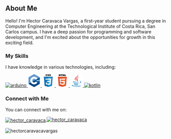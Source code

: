 ## About Me

Hello! I'm Hector Caravaca Vargas, a first-year student pursuing a degree in Computer Engineering at the Technological Institute of Costa Rica, San Carlos campus. I have a deep passion for programming and software development, and I'm excited about the opportunities for growth in this exciting field.

### My Skills

I have knowledge in various technologies, including:
<p align= "left"> 
  <a href= "https://www.arduino.cc/" target="_blank" rel="noreferrer"> <img src="https://cdn.worldvectorlogo.com/logos/arduino-1.svg" alt="arduino" width="40" height="40"/> </a> <a href = "https://cplusplus.com" target = "_blank" rel = "noreferrer"> <img src="https://raw.githubusercontent.com/devicons/devicon/master/icons/cplusplus/cplusplus-original.svg" alt="cplusplus" width="40" height="40"/> </a> 
  <a href="https://www.w3schools.com/css/" target="_blank" rel="noreferrer"> <img src="https://raw.githubusercontent.com/devicons/devicon/master/icons/css3/css3-original-wordmark.svg" alt="css3" width="40" height="40"/> </a> 
  <a href="https://www.w3.org/html/" target="_blank" rel="noreferrer"> <img src="https://raw.githubusercontent.com/devicons/devicon/master/icons/html5/html5-original-wordmark.svg" alt="html5" width="40" height="40"/> </a> 
  <a href="https://www.java.com" target="_blank" rel="noreferrer"> <img src="https://raw.githubusercontent.com/devicons/devicon/master/icons/java/java-original.svg" alt="java" width="40" height="40"/> </a> 
  <a href="https://kotlinlang.org" target="_blank" rel="noreferrer"> <img src = "https://download.logo.wine/logo/Kotlin_(programming_language)/Kotlin_(programming_language)-Logo.wine.png" alt="kotlin" width="40" height="40"/> </a> 
</p>

### Connect with Me

You can connect with me on:

<p align = "left"> 
<a href= "https://www.instagram.com/hector_caravaca/" target="blank"> <img align="center" src="https://raw.githubusercontent.com/rahuldkjain/github-profile-readme-generator/master/src/images/icons/Social/instagram.svg" alt="hector_caravaca" height="40" width="40" /> </a>
<a href= "https://wa.me/50683339684" target = "blank">  <img src = "https://github.com/rahuldkjain/github-profile-readme-generator/blob/master/src/images/icons/Social/whatsapp.svg" alt="hector_caravaca" width="40" height="40"/> </a>
</p>

<p><img align="center" src="https://github-readme-stats.vercel.app/api/top-langs?username=hectorcaravacavargas&show_icons=true&theme=dark&locale=en&layout=compact" alt="hectorcaravacavargas" /></p>

<!---
hectorcaravacavargas/hectorcaravacavargas is a ✨ special ✨ repository because its `README.md` (this file) appears on your GitHub profile.
You can click the Preview link to take a look at your changes.
--->
